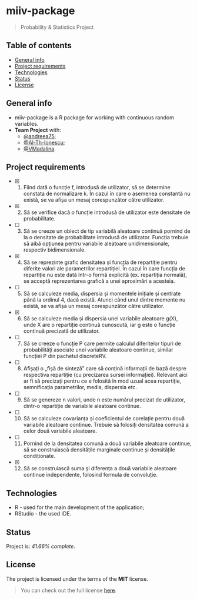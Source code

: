 # miiv-package
> Probability &amp; Statistics Project

## Table of contents
* [General info](#general-info)
* [Project requirements](#project-requirements)
* [Technologies](#technologies)
* [Status](#status)
* [License](#license)

## General info
* miiv-package is a R package for working with continuous random variables.
* **Team Project** with:
  * [@andreea75](https://github.com/andreea75);
  * [@Al-Th-Ionescu](https://github.com/Al-Th-Ionescu);
  * [@VMadalina](https://github.com/VMadalina).

## Project requirements
- [X] 1. Fiind dată o funcție f, introdusă de utilizator, să se determine constata de normalizare k. În cazul în care o asemenea constantă nu există, se va afișa un mesaj corespunzător către utilizator.
- [X] 2. Să se verifice dacă o funcție introdusă de utilizator este densitate de probabilitate.
- [ ] 3. Să se creeze un obiect de tip variabilă aleatoare continuă pornind de la o densitate de probabilitate introdusă de utilizator. Funcția trebuie să aibă opțiunea pentru variabile aleatoare unidimensionale, respectiv bidimensionale.
- [X] 4. Să se reprezinte grafic densitatea și funcția de repartiție pentru diferite valori ale parametrilor repartiției. În cazul în care funcția de repartiție nu este dată într-o formă explicită (ex. repartiția normală), se acceptă reprezentarea grafică a unei aproximări a acesteia.
- [ ] 5. Să se calculeze media, dispersia și momentele inițiale și centrate până la ordinul 4, dacă există. Atunci când unul dintre momente nu există, se va afișa un mesaj corespunzător către utilizator.
- [X] 6. Să se calculeze media și dispersia unei variabile aleatoare g(X), unde X are o repartiție continuă cunoscută, iar g este o funcție continuă precizată de utilizator.
- [ ] 7. Să se creeze o funcție P care permite calculul diferitelor tipuri de probabilități asociate unei variabile aleatoare continue, similar funcției P din pachetul discreteRV.
- [ ] 8. Afișați o „fișă de sinteză” care să conțină informații de bază despre respectiva repartiție (cu precizarea sursei informației). Relevant aici ar fi să precizați pentru ce e folosită în mod uzual acea repartiție, semnificația parametrilor, media, dispersia etc.
- [ ] 9. Să se genereze n valori, unde n este numărul precizat de utilizator, dintr-o repartiție de variabile aleatoare continue.
- [ ] 10. Să se calculeze covarianța și coeficientul de corelație pentru două variabile aleatoare continue. Trebuie să folosiți densitatea comună a celor două variabile aleatoare.
- [ ] 11. Pornind de la densitatea comună a două variabile aleatoare continue, să se construiască densitățile marginale continue și densitățile condiționate. 
- [X] 12. Să se construiască suma și diferența a două variabile aleatoare continue independente, folosind formula de convoluție.

## Technologies
* R - used for the main development of the application;
* RStudio - the used IDE.

## Status
Project is: *41.66% complete*.

## License
The project is licensed under the terms of the **MIT** license.
> You can check out the full license [here](https://github.com/MaximTiberiu/miiv-package/blob/main/LICENSE).
